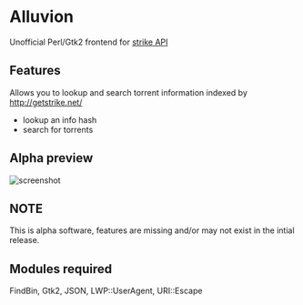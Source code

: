 # Alluvion
Unofficial Perl/Gtk2 frontend for [strike API](https://getstrike.net/api/)

## Features
Allows you to lookup and search torrent information indexed by http://getstrike.net/
* lookup an info hash
* search for torrents

## Alpha preview
![screenshot](https://cloud.githubusercontent.com/assets/1535179/7002145/b3cfb738-dc3d-11e4-98cb-b01466570ab1.png)

## NOTE
This is alpha software, features are missing and/or may not exist in the intial release.

## Modules required
FindBin, Gtk2, JSON, LWP::UserAgent, URI::Escape
